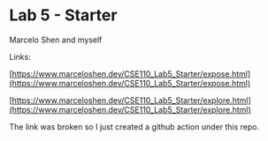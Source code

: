 # Lab 5 - Starter
Marcelo Shen and myself

Links:

[https://www.marceloshen.dev/CSE110_Lab5_Starter/expose.html](https://www.marceloshen.dev/CSE110_Lab5_Starter/expose.html)

[https://www.marceloshen.dev/CSE110_Lab5_Starter/explore.html](https://www.marceloshen.dev/CSE110_Lab5_Starter/explore.html)

The link was broken so I just created a github action under this repo.